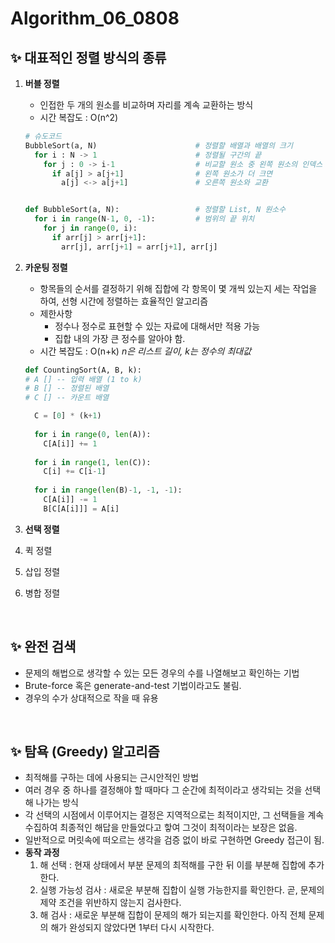 # Algorithm_06_0808

## ✨ 대표적인 정렬 방식의 종류

1. **버블 정렬**

    - 인접한 두 개의 원소를 비교하며 자리를 계속 교환하는 방식
    - 시간 복잡도 : O(n^2)

    ```python
    # 슈도코드
    BubbleSort(a, N)                      # 정렬할 배열과 배열의 크기
      for i : N -> 1                      # 정렬될 구간의 끝
        for j : 0 -> i-1                  # 비교할 원소 중 왼쪽 원소의 인덱스
          if a[j] > a[j+1]                # 왼쪽 원소가 더 크면
            a[j] <-> a[j+1]               # 오른쪽 원소와 교환
    
    
    def BubbleSort(a, N):                 # 정렬할 List, N 원소수
      for i in range(N-1, 0, -1):         # 범위의 끝 위치
        for j in range(0, i):
          if arr[j] > arr[j+1]:
            arr[j], arr[j+1] = arr[j+1], arr[j]
    ```

2. **카운팅 정렬**

    - 항목들의 순서를 결정하기 위해 집합에 각 항목이 몇 개씩 있는지 세는 작업을 하여, 선형 시간에 정렬하는 효율적인 알고리즘
    - 제한사항
        - 정수나 정수로 표현할 수 있는 자료에 대해서만 적용 가능
        - 집합 내의 가장 큰 정수를 알아야 함.
    - 시간 복잡도 : O(n+k)        *n은 리스트 길이, k는 정수의 최대값*

    ```python
    def CountingSort(A, B, k):
    # A [] -- 입력 배열 (1 to k)
    # B [] -- 정렬된 배열
    # C [] -- 카운트 배열
    
      C = [0] * (k+1)
      
      for i in range(0, len(A)):
        C[A[i]] += 1
      
      for i in range(1, len(C)):
        C[i] += C[i-1]
        
      for i in range(len(B)-1, -1, -1):
        C[A[i]] -= 1
        B[C[A[i]]] = A[i]
    ```

3. **선택 정렬**

4. 퀵 정렬

5. 삽입 정렬

6. 병합 정렬

<br/>

## ✨ 완전 검색

- 문제의 해법으로 생각할 수 있는 모든 경우의 수를 나열해보고 확인하는 기법
- Brute-force 혹은 generate-and-test 기법이라고도 불림.
- 경우의 수가 상대적으로 작을 때 유용

<br/>

## ✨ 탐욕 (Greedy) 알고리즘

- 최적해를 구하는 데에 사용되는 근시안적인 방법
- 여러 경우 중 하나를 결정해야 할 때마다 그 순간에 최적이라고 생각되는 것을 선택해 나가는 방식
- 각 선택의 시점에서 이루어지는 결정은 지역적으로는 최적이지만, 그 선택들을 계속 수집하여 최종적인 해답을 만들었다고 핳여 그것이 최적이라는 보장은 없음.
- 일반적으로 머릿속에 떠오르는 생각을 검증 없이 바로 구현하면 Greedy 접근이 됨.
- **동작 과정**
    1. 해 선택 : 현재 상태에서 부분 문제의 최적해를 구한 뒤 이를 부분해 집합에 추가한다.
    2. 실행 가능성 검사 : 새로운 부분해 집합이 실행 가능한지를 확인한다. 곧, 문제의 제약 조건을 위반하지 않는지 검사한다.
    3. 해 검사 : 새로운 부분해 집합이 문제의 해가 되는지를 확인한다. 아직 전체 문제의 해가 완성되지 않았다면 1부터 다시 시작한다.